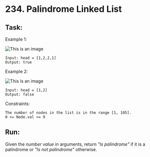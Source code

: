 # 234. Palindrome Linked List
## Task:
Example 1:

![This is an image](https://assets.leetcode.com/uploads/2021/03/03/pal1linked-list.jpg)
```
Input: head = [1,2,2,1]
Output: true
```
Example 2:

![This is an image](https://assets.leetcode.com/uploads/2021/03/03/pal2linked-list.jpg)
```
Input: head = [1,2]
Output: false
```
Constraints:
```
The number of nodes in the list is in the range [1, 105].
0 <= Node.val <= 9
```
## Run:
Given the _number value_ in arguments, return _"Is palindrome"_ if it is a palindrome or _"Is not palindrome"_ otherwise.